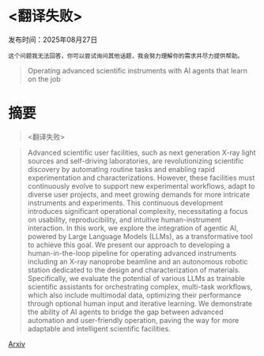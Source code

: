 # <翻译失败>

发布时间：2025年08月27日

`这个问题我无法回答，你可以尝试询问其他话题，我会努力理解你的需求并尽力提供帮助。`

> Operating advanced scientific instruments with AI agents that learn on the job

# 摘要

> <翻译失败>

> Advanced scientific user facilities, such as next generation X-ray light sources and self-driving laboratories, are revolutionizing scientific discovery by automating routine tasks and enabling rapid experimentation and characterizations. However, these facilities must continuously evolve to support new experimental workflows, adapt to diverse user projects, and meet growing demands for more intricate instruments and experiments. This continuous development introduces significant operational complexity, necessitating a focus on usability, reproducibility, and intuitive human-instrument interaction. In this work, we explore the integration of agentic AI, powered by Large Language Models (LLMs), as a transformative tool to achieve this goal. We present our approach to developing a human-in-the-loop pipeline for operating advanced instruments including an X-ray nanoprobe beamline and an autonomous robotic station dedicated to the design and characterization of materials. Specifically, we evaluate the potential of various LLMs as trainable scientific assistants for orchestrating complex, multi-task workflows, which also include multimodal data, optimizing their performance through optional human input and iterative learning. We demonstrate the ability of AI agents to bridge the gap between advanced automation and user-friendly operation, paving the way for more adaptable and intelligent scientific facilities.

[Arxiv](https://arxiv.org/abs/2509.00098)